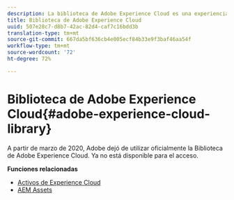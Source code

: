 ```yaml
---
description: La biblioteca de Adobe Experience Cloud es una experiencia universal y centralizada para almacenar, buscar y seleccionar recursos en las soluciones de Adobe Experience Cloud.
title: Biblioteca de Adobe Experience Cloud
uuid: 507e28c7-d8b7-42ac-82d4-caf7c16bdd3b
translation-type: tm+mt
source-git-commit: 667da5bf636cb4e005ecf84b33e9f3baf46aa54f
workflow-type: tm+mt
source-wordcount: '72'
ht-degree: 72%

---
```



# Biblioteca de Adobe Experience Cloud{#adobe-experience-cloud-library}

A partir de marzo de 2020, Adobe dejó de utilizar oficialmente la Biblioteca de Adobe Experience Cloud. Ya no está disponible para el acceso.

**Funciones relacionadas**

* [Activos de Experience Cloud](https://docs.adobe.com/content/help/es-ES/core-services/interface/assets/experience-cloud-assets.html)
* [AEM Assets](https://docs.adobe.com/content/help/es-ES/experience-manager-cloud-service/assets/home.html)
